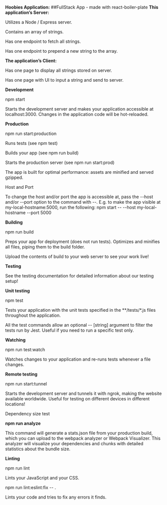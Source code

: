 **Hoobies Application:**
##FullStack App - made with react-boiler-plate
**This application’s Server:**
                                                                        
Utilizes a Node / Express server.

Contains an array of strings.

Has one endpoint to fetch all strings.

Has one endpoint to prepend a new string to the array.


**The application’s Client:**

Has one page to display all strings stored on server.

Has one page with UI to input a string and send to server.


**Development**

npm start

Starts the development server and makes your application accessible at localhost:3000. Changes in the application code will be hot-reloaded.


**Production**

npm run start:production

Runs tests (see npm test)

Builds your app (see npm run build)

Starts the production server (see npm run start:prod)

The app is built for optimal performance: assets are minified and served gzipped.



Host and Port

To change the host and/or port the app is accessible at, pass the --host and/or --port option to the command with --. E.g. to make the app visible at my-local-hostname:5000, run the following: npm start -- --host my-local-hostname --port 5000


**Building**

npm run build

Preps your app for deployment (does not run tests). Optimizes and minifies all files, piping them to the build folder.


Upload the contents of build to your web server to see your work live!


**Testing**

See the testing documentation for detailed information about our testing setup!


**Unit testing**

npm test

Tests your application with the unit tests specified in the **/tests/*.js files throughout the application.

All the test commands allow an optional -- [string] argument to filter the tests run by Jest. Useful if you need to run a specific test only.


**Watching**

npm run test:watch

Watches changes to your application and re-runs tests whenever a file changes.


**Remote testing**

npm run start:tunnel

Starts the development server and tunnels it with ngrok, making the website available worldwide. Useful for testing on different devices in different locations!


Dependency size test

**npm run analyze**

This command will generate a stats.json file from your production build, which you can upload to the webpack analyzer or Webpack Visualizer. This analyzer will visualize your dependencies and chunks with detailed statistics about the bundle size.


**Linting**

npm run lint

Lints your JavaScript and your CSS.


npm run lint:eslint:fix -- .

Lints your code and tries to fix any errors it finds.
